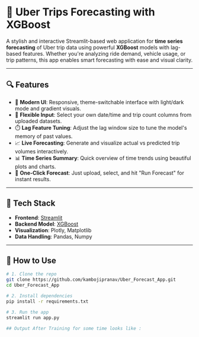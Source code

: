 # 🚖 Uber Trips Forecasting with XGBoost

A stylish and interactive Streamlit-based web application for **time series forecasting** of Uber trip data using powerful **XGBoost** models with lag-based features. Whether you're analyzing ride demand, vehicle usage, or trip patterns, this app enables smart forecasting with ease and visual clarity.

---

## 🔍 Features

- 🎨 **Modern UI**: Responsive, theme-switchable interface with light/dark mode and gradient visuals.
- 📅 **Flexible Input**: Select your own date/time and trip count columns from uploaded datasets.
- ⏱️ **Lag Feature Tuning**: Adjust the lag window size to tune the model's memory of past values.
- 📈 **Live Forecasting**: Generate and visualize actual vs predicted trip volumes interactively.
- 📊 **Time Series Summary**: Quick overview of time trends using beautiful plots and charts.
- 🚀 **One-Click Forecast**: Just upload, select, and hit "Run Forecast" for instant results.

---

## 🧠 Tech Stack

- **Frontend**: [Streamlit](https://streamlit.io/)
- **Backend Model**: [XGBoost](https://xgboost.readthedocs.io/)
- **Visualization**: Plotly, Matplotlib
- **Data Handling**: Pandas, Numpy

---

## 📂 How to Use

```bash
# 1. Clone the repo
git clone https://github.com/kambojipranav/Uber_Forecast_App.git
cd Uber_Forecast_App

# 2. Install dependencies
pip install -r requirements.txt

# 3. Run the app
streamlit run app.py

## Output After Training for some time looks like :

